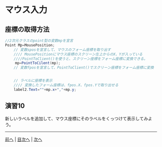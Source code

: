 # マウス入力

## 座標の取得方法
```cs
//2次元クラスのpoint型の変数mpを宣言
Point Mp=MousePosition;
    // 変数sposを宣言して、マウスのフォーム座標を取り出す
    //// MousePositionにマウス座標のスクリーン左上からのX、Yが入っている
    ////PointToClient()を使うと、スクリーン座標をフォーム座標に変換できる。
   　mp=PointToCilent(mp);
    // 変数fposを宣言して、PointToClient()でスクリーン座標をフォーム座標に変換


    // ラベルに座標を表示
    //// 変換したフォーム座標は、fpos.X、fpos.Yで取り出せる
    label2.Text=""+mp.x+","+mp.y;
```

## 演習10
新しいラベルを追加して、マウス座標にそのラベルをくっつけて表示してみよう。

---

[前へ](09.md) | [目次へ](README.md#%E7%9B%AE%E6%AC%A1) | [次へ](11.md)
